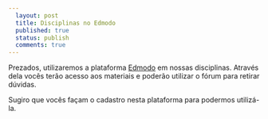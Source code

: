 ```yaml
---
  layout: post
  title: Disciplinas no Edmodo
  published: true
  status: publish
  comments: true
---
```


Prezados, utilizaremos a plataforma [Edmodo](http://edmodo.com) em nossas disciplinas. Através dela
vocês terão acesso aos materiais e poderão utilizar o fórum para retirar dúvidas.

Sugiro que vocês façam o cadastro nesta plataforma para podermos utilizá-la.
